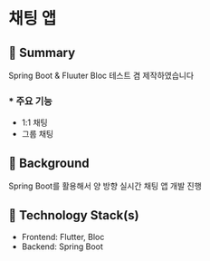 # **채팅 앱**

## 📌 **Summary**


Spring Boot & Fluuter Bloc 테스트 겸 제작하였습니다

### * **주요 기능**

- 1:1 채팅
- 그룹 채팅

## 🤔 **Background**

Spring Boot를 활용해서 양 방향 실시간 채팅 앱 개발 진행

## 🔨 **Technology Stack(s)**

- Frontend: Flutter, Bloc
- Backend: Spring Boot
